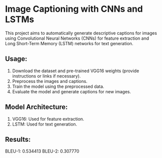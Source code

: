 # Image Captioning with CNNs and LSTMs

This project aims to automatically generate descriptive captions for images using Convolutional Neural Networks (CNNs) for feature extraction and Long Short-Term Memory (LSTM) networks for text generation.

## Usage:
1. Download the dataset and pre-trained VGG16 weights (provide instructions or links if necessary).
2. Preprocess the images and captions.
3. Train the model using the preprocessed data.
4. Evaluate the model and generate captions for new images.

## Model Architecture:
1. VGG16: Used for feature extraction.
2. LSTM: Used for text generation.

## Results: 
BLEU-1: 0.534413
BLEU-2: 0.307770

